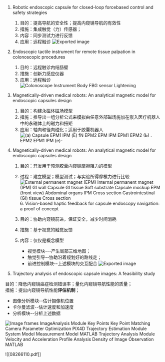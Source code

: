 1. Robotic endoscopic capsule for closed-loop forcebased control and safety strategies
    
    1. 目的：提高导航的安全性；提高内窥镜导航的有效性
    2. 措施：集成触觉（力）传感器；
    3. 内容：同步测试力进行反馈
    4. 应用：远程触诊
    ![Exported image](Exported%20image%2020240403195540-0.png)
2. Endoscopic tactile instrument for remote tissue palpation in colonoscopic procedures
    
    1. 目的：远程触诊内结肠壁
    2. 措施：创新力感应仪器
    3. 应用：远程触诊
    ![Colonoscope Instrument Body FBG sensor Lightening ](Exported%20image%2020240403195540-1.png)
3. Magnetically-driven medical robots: An analytical magnetic model for endoscopic capsules design
    
    1. 目的：构建永磁体磁场模型
    2. 措施：推导出一组分析公式来模拟由任意外部磁场施加在嵌入医疗机器人中的永磁体上的磁力和扭矩
    3. 应用：轴向和径向磁化；适用于胶囊机器人
    ![(а) Capsule ЕРМ1 lPM (Ё) fN ЕРМ2 ЕРМ lPM ЕРМ1 ЕРМ2 (Ь) . ЕРМ2 ЕРМ1 lPM (е)- ](Exported%20image%2020240403195540-2.png)
4. Magnetically-driven medical robots: An analytical magnetic model for endoscopic capsules design
    
    1. 目的：开发用于预测胶囊内窥镜摩擦阻力的模型
    2. 过程：建立模型；模型测试；与实验所得摩檫力进行比较
![External permanent magnet (EPM) Internal permanent magnet (IPM) GI wall Capsule GI tissue Soft substrate Capsule mockup EPM (front view) Abdominal organs IPM Cross section Gastrointestinal (GI) tissue Cross section ](Exported%20image%2020240403195540-3.png)6. Vision-based haptic feedback for capsule endoscopy navigation: a proof of concept
    
    1. 目的：协助内窥镜前进，保证安全，减少时间消耗
    2. 措施：基于视觉的触觉反馈
    3. 内容：仅仅是概念模型
        
        - 视觉模块---产生局部三维地图；
        - 触觉引导--协助沿着规划好的路线走；
        - 前进控制模块--上述模块的交互配合
    ![Exported image](Exported%20image%2020240403195540-4.png)
7. Trajectory analysis of endoscopic capsule images: A feasibility study

目的：降低内窥镜癌症检测错误率；量化内窥镜导航性能的质量；  
措施：提出内窥镜导航性能**评估机制**；

- 图像分析模块--估计摄像机位置
- 卡尔曼滤波--估计速度和加速度
- 分析模块--分析上述数据

![Image frames ImageAnalysis Module Key Points Key Point Matching Camera Parameter Optimization PIX4D Trajectory Estimation Module System Model Measurement Model MATLAB Trajectory Analysis Module Velocity and Acceleration Profile Analysis Density of Image Observation MATLAB ](Exported%20image%2020240403195540-5.png)  
 
![[08266110.pdf]]